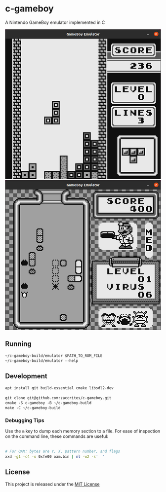 
# c-gameboy

A Nintendo GameBoy emulator implemented in C

![Tetris](screenshots/tetris.png "Tetris")
![Dr. Mario](screenshots/dr_mario.png "Dr. Mario")


## Running

    ~/c-gameboy-build/emulator $PATH_TO_ROM_FILE
    ~/c-gameboy-build/emulator --help


## Development

    apt install git build-essential cmake libsdl2-dev

    git clone git@github.com:zaccrites/c-gameboy.git
    cmake -S c-gameboy -B ~/c-gameboy-build
    make -C ~/c-gameboy-build


### Debugging Tips

Use the `m` key to dump each memory section to a file.
For ease of inspection on the command line, these commands are useful:

```sh

# For OAM: bytes are Y, X, pattern number, and flags
xxd -g1 -c4 -o 0xfe00 oam.bin | nl -w2 -s'  '

```


## License

This project is released under the [MIT License](https://opensource.org/licenses/MIT)
